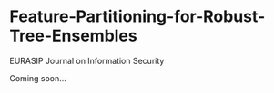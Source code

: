 # Feature-Partitioning-for-Robust-Tree-Ensembles
EURASIP Journal on Information Security

Coming soon...
